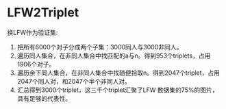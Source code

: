 # LFW2Triplet

换LFW作为验证集:
1. 把所有6000个对子分成两个子集：3000同人与3000非同人。
2. 遍历同人集合，在非同人集合中找匹配的a与n。得到953个triplets，占用1906个对子。
3. 遍历余下同人集合，在非同人集合中找随便拾取n。得到2047个triplet，占用2047个同人对，和2047个半个非同人对。
4. 汇总得到3000个triplet，这三千个triplet汇聚了LFW 数据集的75%的图片，具有足够的代表性。